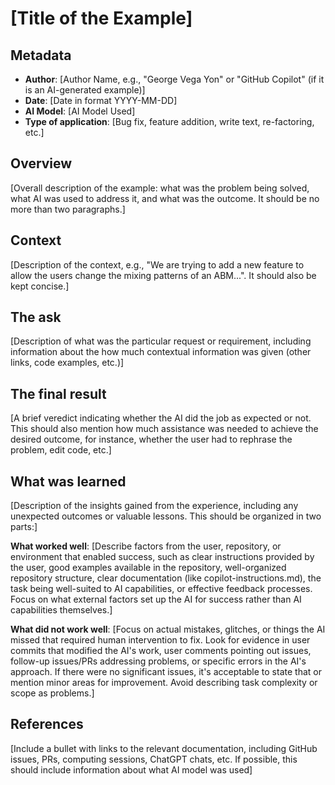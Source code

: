 # [Title of the Example]

## Metadata

- **Author**: [Author Name, e.g., "George Vega Yon" or "GitHub Copilot" (if it is an AI-generated example)]
- **Date**: [Date in format YYYY-MM-DD]
- **AI Model**: [AI Model Used]
- **Type of application**: [Bug fix, feature addition, write text, re-factoring, etc.]

## Overview

[Overall description of the example: what was the problem being solved, what AI was used to address it, and what was the outcome. It should be no more than two paragraphs.]

## Context

[Description of the context, e.g., "We are trying to add a new feature to allow the users change the mixing patterns of an ABM...". It should also be kept concise.]

## The ask

[Description of what was the particular request or requirement, including information about the how much contextual information was given (other links, code examples, etc.)]

## The final result

[A brief veredict indicating whether the AI did the job as expected or not. This should also mention how much assistance was needed to achieve the desired outcome, for instance, whether the user had to rephrase the problem, edit code, etc.]

## What was learned

[Description of the insights gained from the experience, including any unexpected outcomes or valuable lessons. This should be organized in two parts:]

**What worked well**: [Describe factors from the user, repository, or environment that enabled success, such as clear instructions provided by the user, good examples available in the repository, well-organized repository structure, clear documentation (like copilot-instructions.md), the task being well-suited to AI capabilities, or effective feedback processes. Focus on what external factors set up the AI for success rather than AI capabilities themselves.]

**What did not work well**: [Focus on actual mistakes, glitches, or things the AI missed that required human intervention to fix. Look for evidence in user commits that modified the AI's work, user comments pointing out issues, follow-up issues/PRs addressing problems, or specific errors in the AI's approach. If there were no significant issues, it's acceptable to state that or mention minor areas for improvement. Avoid describing task complexity or scope as problems.]

## References

[Include a bullet with links to the relevant documentation, including GitHub issues, PRs, computing sessions, ChatGPT chats, etc. If possible, this should include information about what AI model was used]

